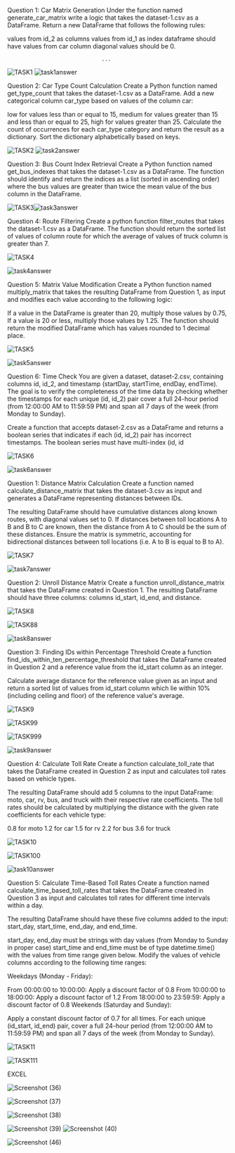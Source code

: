 Question 1: Car Matrix Generation
Under the function named generate_car_matrix write a logic that takes the dataset-1.csv as a DataFrame. Return a new DataFrame that follows the following rules:

values from id_2 as columns
values from id_1 as index
dataframe should have values from car column
diagonal values should be 0.


                                  ...                                 
![TASK1](https://github.com/deepaksundaran/mapup-.ai/assets/123062995/c34afa2b-72cb-4067-803e-ad6112cc77d6)
![task1answer](https://github.com/deepaksundaran/mapup-.ai/assets/123062995/ba1757e6-b9de-4709-84fb-9535a6c4755c)

Question 2: Car Type Count Calculation
Create a Python function named get_type_count that takes the dataset-1.csv as a DataFrame. Add a new categorical column car_type based on values of the column car:

low for values less than or equal to 15,
medium for values greater than 15 and less than or equal to 25,
high for values greater than 25.
Calculate the count of occurrences for each car_type category and return the result as a dictionary. Sort the dictionary alphabetically based on keys.






![TASK2](https://github.com/deepaksundaran/mapup-.ai/assets/123062995/a588f630-4c4f-4d55-95f2-406cd5f6d33c)
![task2answer](https://github.com/deepaksundaran/mapup-.ai/assets/123062995/853b5f88-ea04-40b0-be53-55160f89a86d)

Question 3: Bus Count Index Retrieval
Create a Python function named get_bus_indexes that takes the dataset-1.csv as a DataFrame. The function should identify and return the indices as a list (sorted in ascending order) where the bus values are greater than twice the mean value of the bus column in the DataFrame.




![TASK3](https://github.com/deepaksundaran/mapup-.ai/assets/123062995/19346ddb-8ce4-4a0d-8a9b-a0dc21872870)![task3answer](https://github.com/deepaksundaran/mapup-.ai/assets/123062995/4d688ce9-9965-4bd5-8048-29ba7a047e95)

Question 4: Route Filtering
Create a python function filter_routes that takes the dataset-1.csv as a DataFrame. The function should return the sorted list of values of column route for which the average of values of truck column is greater than 7.





![TASK4](https://github.com/deepaksundaran/mapup-.ai/assets/123062995/2c56e611-8023-4161-98ba-c9c4b6ca6c6f)

![task4answer](https://github.com/deepaksundaran/mapup-.ai/assets/123062995/b1374d0d-2f0c-40d3-ad11-876e23b93b6b)

Question 5: Matrix Value Modification
Create a Python function named multiply_matrix that takes the resulting DataFrame from Question 1, as input and modifies each value according to the following logic:

If a value in the DataFrame is greater than 20, multiply those values by 0.75,
If a value is 20 or less, multiply those values by 1.25.
The function should return the modified DataFrame which has values rounded to 1 decimal place.








![TASK5](https://github.com/deepaksundaran/mapup-.ai/assets/123062995/3378a7d0-0e9b-466b-ba5c-70b756a4a8e0)


![task5answer](https://github.com/deepaksundaran/mapup-.ai/assets/123062995/f614de67-1144-4d27-976b-a0f624214b6c)


Question 6: Time Check
You are given a dataset, dataset-2.csv, containing columns id, id_2, and timestamp (startDay, startTime, endDay, endTime). The goal is to verify the completeness of the time data by checking whether the timestamps for each unique (id, id_2) pair cover a full 24-hour period (from 12:00:00 AM to 11:59:59 PM) and span all 7 days of the week (from Monday to Sunday).

Create a function that accepts dataset-2.csv as a DataFrame and returns a boolean series that indicates if each (id, id_2) pair has incorrect timestamps. The boolean series must have multi-index (id, id






![TASK6](https://github.com/deepaksundaran/mapup-.ai/assets/123062995/47385083-5f14-40f1-9370-9da53157d8d6)


![task6answer](https://github.com/deepaksundaran/mapup-.ai/assets/123062995/68d7b1ee-eb38-4e8d-bc86-968fbc86689c)

Question 1: Distance Matrix Calculation
Create a function named calculate_distance_matrix that takes the dataset-3.csv as input and generates a DataFrame representing distances between IDs.

The resulting DataFrame should have cumulative distances along known routes, with diagonal values set to 0. If distances between toll locations A to B and B to C are known, then the distance from A to C should be the sum of these distances. Ensure the matrix is symmetric, accounting for bidirectional distances between toll locations (i.e. A to B is equal to B to A).



 

![TASK7](https://github.com/deepaksundaran/mapup-.ai/assets/123062995/2085bf24-8279-47cb-a563-5366c9dc2ab2)


![task7answer](https://github.com/deepaksundaran/mapup-.ai/assets/123062995/d883cdbc-3d04-41b0-bf95-edfaff8baa58)


Question 2: Unroll Distance Matrix
Create a function unroll_distance_matrix that takes the DataFrame created in Question 1. The resulting DataFrame should have three columns: columns id_start, id_end, and distance.




![TASK8](https://github.com/deepaksundaran/mapup-.ai/assets/123062995/8791c17f-9be8-419a-9d96-95be7c400933)


![TASK88](https://github.com/deepaksundaran/mapup-.ai/assets/123062995/7506fef2-0758-4800-a094-6c608442cc88)




![task8answer](https://github.com/deepaksundaran/mapup-.ai/assets/123062995/573450ba-769d-4b0f-b2cf-a1202602e469)


Question 3: Finding IDs within Percentage Threshold
Create a function find_ids_within_ten_percentage_threshold that takes the DataFrame created in Question 2 and a reference value from the id_start column as an integer.

Calculate average distance for the reference value given as an input and return a sorted list of values from id_start column which lie within 10% (including ceiling and floor) of the reference value's average.







 



![TASK9](https://github.com/deepaksundaran/mapup-.ai/assets/123062995/3a91886d-2ca1-44e8-8148-e32216059a2f)


![TASK99](https://github.com/deepaksundaran/mapup-.ai/assets/123062995/93adb789-0f62-495f-a3b7-b3264ae9756d)

![TASK999](https://github.com/deepaksundaran/mapup-.ai/assets/123062995/e6065a66-8be9-4b01-80a2-60a0b91c59f1)

![task9answer](https://github.com/deepaksundaran/mapup-.ai/assets/123062995/67f37d52-e2f1-49e3-bc27-a770d3519779)

Question 4: Calculate Toll Rate
Create a function calculate_toll_rate that takes the DataFrame created in Question 2 as input and calculates toll rates based on vehicle types.

The resulting DataFrame should add 5 columns to the input DataFrame: moto, car, rv, bus, and truck with their respective rate coefficients. The toll rates should be calculated by multiplying the distance with the given rate coefficients for each vehicle type:

0.8 for moto
1.2 for car
1.5 for rv
2.2 for bus
3.6 for truck


    







![TASK10](https://github.com/deepaksundaran/mapup-.ai/assets/123062995/2febf532-827f-4a4c-827f-383151780c76)




![TASK100](https://github.com/deepaksundaran/mapup-.ai/assets/123062995/7d53f65c-45b9-4ff8-a893-1adb9eee6108)




![task10answer](https://github.com/deepaksundaran/mapup-.ai/assets/123062995/a8dfdcdf-b17f-4533-83bc-04fc475e1232)

Question 5: Calculate Time-Based Toll Rates
Create a function named calculate_time_based_toll_rates that takes the DataFrame created in Question 3 as input and calculates toll rates for different time intervals within a day.

The resulting DataFrame should have these five columns added to the input: start_day, start_time, end_day, and end_time.

start_day, end_day must be strings with day values (from Monday to Sunday in proper case)
start_time and end_time must be of type datetime.time() with the values from time range given below.
Modify the values of vehicle columns according to the following time ranges:

Weekdays (Monday - Friday):

From 00:00:00 to 10:00:00: Apply a discount factor of 0.8
From 10:00:00 to 18:00:00: Apply a discount factor of 1.2
From 18:00:00 to 23:59:59: Apply a discount factor of 0.8
Weekends (Saturday and Sunday):

Apply a constant discount factor of 0.7 for all times.
For each unique (id_start, id_end) pair, cover a full 24-hour period (from 12:00:00 AM to 11:59:59 PM) and span all 7 days of the week (from Monday to Sunday).


 




![TASK11](https://github.com/deepaksundaran/mapup-.ai/assets/123062995/aee67faa-114f-4249-a976-08ca8200eca0)

    
![TASK111](https://github.com/deepaksundaran/mapup-.ai/assets/123062995/e82c2bd1-e0d5-478f-8fe5-4711702c0aab)


EXCEL 

![Screenshot (36)](https://github.com/deepaksundaran/mapup-.ai/assets/123062995/f14760c2-7a62-469b-899f-ba383092ae58)

![Screenshot (37)](https://github.com/deepaksundaran/mapup-.ai/assets/123062995/797bd70b-0a95-4231-8995-e4d04468217b)

![Screenshot (38)](https://github.com/deepaksundaran/mapup-.ai/assets/123062995/78f132df-86ba-4a45-b796-8ee4910ad3ea)


![Screenshot (39)](https://github.com/deepaksundaran/mapup-.ai/assets/123062995/32475f6b-96eb-49d1-afd7-a2dfa3b0eed5)
![Screenshot (40)](https://github.com/deepaksundaran/mapup-.ai/assets/123062995/3c9382ad-bf39-4f4e-9ce4-01e3e6aa0144)

![Screenshot (46)](https://github.com/deepaksundaran/mapup-.ai/assets/123062995/07c23617-ab57-4d5e-b0df-3cfed5c2c906)

